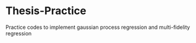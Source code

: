 # Thesis-Practice
Practice codes to implement gaussian process regression and multi-fidelity regression
